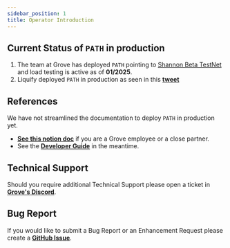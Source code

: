 ```yaml
---
sidebar_position: 1
title: Operator Introduction
---
```


## Current Status of `PATH` in production

1. The team at Grove has deployed `PATH` pointing to [Shannon Beta TestNet](https://dev.poktroll.com/explore/tools#beta-testnet) and load testing is active as of **01/2025**.
2. Liquify deployed `PATH` in production as seen in this [**tweet**](https://x.com/Liquify_ltd/status/1783844098006556748)

## References

We have not streamlined the documentation to deploy `PATH` in production yet.

- [**See this notion doc**](https://www.notion.so/buildwithgrove/Setting-up-a-PATH-instance-on-Vultr-170a36edfff680799f35f543864ba866?pvs=4) if
  you are a Grove employee or a close partner.
- See the [**Developer Guide**](../develop/path/1_introduction.md) in the meantime.

## Technical Support

Should you require additional Technical Support please open a ticket in [**Grove's Discord**](https://discord.gg/build-with-grove).

## Bug Report

If you would like to submit a Bug Report or an Enhancement Request please create a [**GitHub Issue**](https://github.com/buildwithgrove/path/issues).
